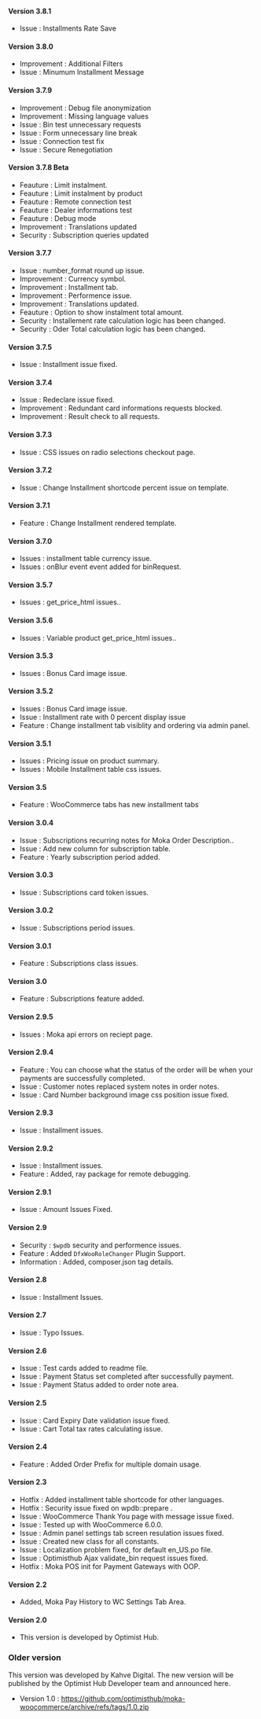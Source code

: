 #### Version 3.8.1
- Issue : Installments Rate Save

#### Version 3.8.0
- Improvement : Additional Filters
- Issue : Minumum Installment Message

#### Version 3.7.9
- Improvement : Debug file anonymization
- Improvement : Missing language values
- Issue : Bin test unnecessary requests
- Issue : Form unnecessary line break
- Issue : Connection test fix
- Issue : Secure Renegotiation

#### Version 3.7.8 Beta
- Feauture : Limit instalment.
- Feauture : Limit instalment by product
- Feauture : Remote connection test
- Feauture : Dealer informations test
- Feauture : Debug mode
- Improvement : Translations updated
- Security : Subscription queries updated

#### Version 3.7.7
- Issue : number_format round up issue.
- Improvement : Currency symbol.
- Improvement : Installment tab.
- Improvement : Performence issue.
- Improvement : Translations updated.
- Feauture : Option to show instalment total amount.
- Security : Installement rate calculation logic has been changed.
- Security : Oder Total calculation logic has been changed.

#### Version 3.7.5
- Issue : Installment issue fixed.

#### Version 3.7.4
- Issue : Redeclare issue fixed.
- Improvement : Redundant card informations requests blocked.
- Improvement : Result check to all requests.

#### Version 3.7.3
- Issue : CSS issues on radio selections checkout page.

#### Version 3.7.2
- Issue : Change Installment shortcode percent issue on template.

#### Version 3.7.1
- Feature : Change Installment rendered template.

#### Version 3.7.0
- Issues : installment table currency issue.
- Issues : onBlur event event added for binRequest.

#### Version 3.5.7
- Issues : get_price_html issues..

#### Version 3.5.6
- Issues : Variable product get_price_html issues..

#### Version 3.5.3
- Issues : Bonus Card image issue.

#### Version 3.5.2
- Issues : Bonus Card image issue.
- Issue : Installment rate with 0 percent display issue
- Feature : Change installment tab visiblity and ordering via admin panel.

#### Version 3.5.1
- Issues : Pricing issue on product summary.
- Issues : Mobile Installment table css issues.

#### Version 3.5
- Feature : WooCommerce tabs has new installment tabs

#### Version 3.0.4
- Issue : Subscriptions recurring notes for Moka Order Description..
- Issue : Add new column for subscription table.
- Feature : Yearly subscription period added.

#### Version 3.0.3
- Issue : Subscriptions card token issues.

#### Version 3.0.2
- Issue : Subscriptions period issues.


#### Version 3.0.1
- Feature : Subscriptions class issues. 

#### Version 3.0
- Feature : Subscriptions feature added. 


#### Version 2.9.5
- Issues : Moka api errors on reciept page. 

#### Version 2.9.4
- Feature : You can choose what the status of the order will be when your payments are successfully completed.
- Issue : Customer notes replaced system notes in order notes. 
- Issue : Card Number background image css position issue fixed.

#### Version 2.9.3
- Issue : Installment issues. 

#### Version 2.9.2
- Issue : Installment issues.
- Feature : Added, ray package for remote debugging.

#### Version 2.9.1
- Issue : Amount Issues Fixed.

#### Version 2.9
- Security : `$wpdb` security and performence issues.
- Feature : Added `DfxWooRoleChanger` Plugin Support.
- Information : Added, composer.json tag details.

#### Version 2.8
- Issue : Installment Issues.  

#### Version 2.7
- Issue : Typo Issues.  

#### Version 2.6
- Issue : Test cards added to readme file. 
- Issue : Payment Status set completed after successfully payment. 
- Issue : Payment Status added to order note area. 

#### Version 2.5
- Issue : Card Expiry Date validation issue fixed. 
- Issue : Cart Total tax rates calculating issue. 

#### Version 2.4
- Feature : Added Order Prefix for multiple domain usage. 

#### Version 2.3
- Hotfix : Added installment table shortcode for other languages. 
- Hotfix : Security issue fixed on wpdb::prepare . 
- Issue : WooCommerce Thank You page with message issue fixed. 
- Issue : Tested up with WooCommerce 6.0.0. 
- Issue : Admin panel settings tab screen resulation issues fixed. 
- Issue : Created new class for all constants. 
- Issue : Localization problem fixed, for default en_US.po file. 
- Issue : Optimisthub Ajax validate_bin request issues fixed.
- Hotfix : Moka POS init for Payment Gateways with OOP.

#### Version 2.2
- Added, Moka Pay History to WC Settings Tab Area. 

#### Version 2.0

- This version is developed by Optimist Hub.

### Older version

This version was developed by Kahve Digital. The new version will be published by the Optimist Hub Developer team and announced here.

- Version 1.0 : https://github.com/optimisthub/moka-woocommerce/archive/refs/tags/1.0.zip
